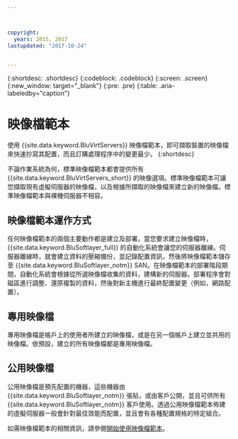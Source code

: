 ```yaml
---



copyright:
  years: 2015, 2017
lastupdated: "2017-10-24"


---
```


{:shortdesc: .shortdesc}
{:codeblock: .codeblock}
{:screen: .screen}
{:new_window: target="_blank"}
{:pre: .pre}
{:table: .aria-labeledby="caption"}

# 映像檔範本
使用 {{site.data.keyword.BluVirtServers}} 映像檔範本，即可擷取裝置的映像檔來快速抄寫其配置，而且訂購處理程序中的變更最少。
{:shortdesc}

不論作業系統為何，標準映像檔範本都會提供所有 {{site.data.keyword.BluVirtServers_short}} 的映像選項。標準映像檔範本可讓您擷取現有虛擬伺服器的映像檔，以及根據所擷取的映像檔來建立新的映像檔。標準映像檔範本與裸機伺服器不相容。

## 映像檔範本運作方式
任何映像檔範本的兩個主要動作都是建立及部署。當您要求建立映像檔時，{{site.data.keyword.BluSoftlayer_full}} 的自動化系統會讓您的伺服器離線。伺服器離線時，就會建立資料的壓縮備份，並記錄配置資訊，然後將映像檔範本儲存至 {{site.data.keyword.BluSoftlayer_notm}} SAN。在映像檔範本的部署階段期間，自動化系統會根據從所選映像檔收集的資料，建構新的伺服器。部署程序會對磁區進行調整、還原複製的資料，然後對新主機進行最終配置變更（例如，網路配置）。

## 專用映像檔

專用映像檔是帳戶上的使用者所建立的映像檔，或是在另一個帳戶上建立並共用的映像檔。依預設，建立的所有映像檔都是專用映像檔。 

## 公用映像檔

公用映像檔是預先配置的機器，這些機器由 {{site.data.keyword.BluSoftlayer_notm}} 張貼，或由客戶公開，並且可供所有 {{site.data.keyword.BluSoftlayer_notm}} 客戶使用。透過公用映像檔範本佈建的虛擬伺服器一般會針對最佳效能而配置，並且會有各種配置規格的特定組合。

如需映像檔範本的相關資訊，請參閱[開始使用映像檔範本](/docs/infrastructure/image-templates/image_index.html)。
